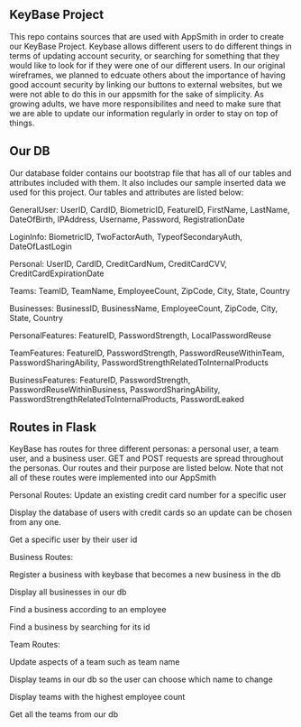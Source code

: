 ## KeyBase Project
This repo contains sources that are used with AppSmith in order to create our KeyBase Project. Keybase allows different users to do different things in terms of updating account security, or searching for something that they would like to look for if they were one of our different users. In our original wireframes, we planned to edcuate others about the importance of having good account security by linking our buttons to external websites, but we were not able to do this in our appsmith for the sake of simplicity. As growing adults, we have more responsibilites and need to make sure that we are able to update our information regularly in order to stay on top of things.

## Our DB
Our database folder contains our bootstrap file that has all of our tables and attributes included with them. It also includes our sample inserted data we used for this project. Our tables and attributes are listed below:

GeneralUser: UserID, CardID, BiometricID, FeatureID, FirstName, LastName, DateOfBirth, IPAddress, Username, Password, RegistrationDate

LoginInfo: BiometricID, TwoFactorAuth, TypeofSecondaryAuth, DateOfLastLogin

Personal: UserID, CardID, CreditCardNum, CreditCardCVV, CreditCardExpirationDate

Teams: TeamID, TeamName, EmployeeCount, ZipCode, City, State, Country

Businesses: BusinessID, BusinessName, EmployeeCount, ZipCode, City, State, Country

PersonalFeatures: FeatureID, PasswordStrength, LocalPasswordReuse

TeamFeatures: FeatureID, PasswordStrength, PasswordReuseWithinTeam, PasswordSharingAbility, PasswordStrengthRelatedToInternalProducts

BusinessFeatures: FeatureID, PasswordStrength, PasswordReuseWithinBusiness, PasswordSharingAbility, PasswordStrengthRelatedToInternalProducts, PasswordLeaked

## Routes in Flask
KeyBase has routes for three different personas: a personal user, a team user, and a business user. GET and POST requests are spread throughout the personas. Our routes and their purpose are listed below. Note that not all of these routes were implemented into our AppSmith

Personal Routes: Update an existing credit card number for a specific user

Display the database of users with credit cards so an update can be chosen from any one.

Get a specific user by their user id

Business Routes:

Register a business with keybase that becomes a new business in the db

Display all businesses in our db

Find a business according to an employee

Find a business by searching for its id

Team Routes:

Update aspects of a team such as team name

Display teams in our db so the user can choose which name to change

Display teams with the highest employee count

Get all the teams from our db
